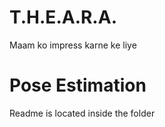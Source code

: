 # T.H.E.A.R.A.
Maam ko impress karne ke liye

# Pose Estimation 
Readme is located inside the folder
